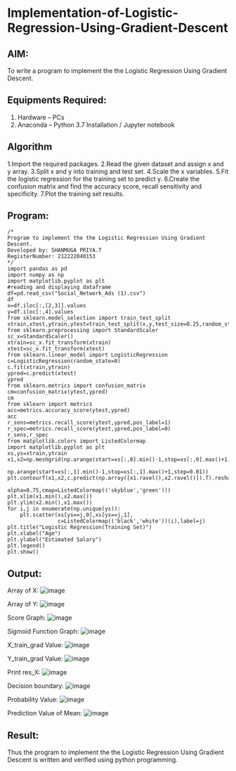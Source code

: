 # Implementation-of-Logistic-Regression-Using-Gradient-Descent

## AIM:
To write a program to implement the the Logistic Regression Using Gradient Descent.

## Equipments Required:
1. Hardware – PCs
2. Anaconda – Python 3.7 Installation / Jupyter notebook

## Algorithm
1.Import the required packages.
2.Read the given dataset and assign x and y array.
3.Split x and y into training and test set. 
4.Scale the x variables.
5.Fit the logistic regression for the training set to predict y.
6.Create the confusion matrix and find the accuracy score, recall sensitivity and specificity.
7.Plot the training set results. 

## Program:
```
/*
Program to implement the the Logistic Regression Using Gradient Descent.
Developed by: SHANMUGA PRIYA.T
RegisterNumber: 212222040153
*/
import pandas as pd
import numpy as np
import matplotlib.pyplot as plt
#reading and displaying dataframe
df=pd.read_csv("Social_Network_Ads (1).csv")
df
x=df.iloc[:,[2,3]].values
y=df.iloc[:,4].values 
from sklearn.model_selection import train_test_split
xtrain,xtest,ytrain,ytest=train_test_split(x,y,test_size=0.25,random_state=0)
from sklearn.preprocessing import StandardScaler
sc_x=StandardScaler()
xtrain=sc_x.fit_transform(xtrain)
xtest=sc_x.fit_transform(xtest)
from sklearn.linear_model import LogisticRegression
c=LogisticRegression(random_state=0)
c.fit(xtrain,ytrain)
ypred=c.predict(xtest)
ypred
from sklearn.metrics import confusion_matrix
cm=confusion_matrix(ytest,ypred)
cm
from sklearn import metrics
acc=metrics.accuracy_score(ytest,ypred)
acc
r_sens=metrics.recall_score(ytest,ypred,pos_label=1)
r_spec=metrics.recall_score(ytest,ypred,pos_label=0)
r_sens,r_spec
from matplotlib.colors import ListedColormap
import matplotlib.pyplot as plt
xs,ys=xtrain,ytrain
x1,x2=np.meshgrid(np.arange(start=xs[:,0].min()-1,stop=xs[:,0].max()+1,step=0.01),
               np.arange(start=xs[:,1].min()-1,stop=xs[:,1].max()+1,step=0.01))
plt.contourf(x1,x2,c.predict(np.array([x1.ravel(),x2.ravel()]).T).reshape(x1.shape),
                            alpha=0.75,cmap=ListedColormap(('skyblue','green')))
plt.xlim(x1.min(),x2.max())
plt.ylim(x2.min(),x1.max())
for i,j in enumerate(np.unique(ys)):
    plt.scatter(xs[ys==j,0],xs[ys==j,1],
                c=ListedColormap(('black','white'))(i),label=j)
plt.title("Logistic Regression(Training Set)")
plt.xlabel("Age")
plt.ylabel("Estimated Salary")
plt.legend()
plt.show()

```

## Output:
Array of X:
![image](https://github.com/shanmugapriyatharani/-Implementation-of-Logistic-Regression-Using-Gradient-Descent/assets/119393427/4b81e5aa-fd0a-4311-8fc9-5269eb1ff783)

Array of Y:
![image](https://github.com/shanmugapriyatharani/-Implementation-of-Logistic-Regression-Using-Gradient-Descent/assets/119393427/bf940b96-4a19-47a8-8fdc-0769fd473a20)

Score Graph:
![image](https://github.com/shanmugapriyatharani/-Implementation-of-Logistic-Regression-Using-Gradient-Descent/assets/119393427/fc6a783d-0bcb-4c2b-8fd9-a41ba58895ff)

Sigmoid Function Graph:
![image](https://github.com/shanmugapriyatharani/-Implementation-of-Logistic-Regression-Using-Gradient-Descent/assets/119393427/da34418d-f238-43ed-8ac6-ce5ab9fe1eb1)

X_train_grad Value:
![image](https://github.com/shanmugapriyatharani/-Implementation-of-Logistic-Regression-Using-Gradient-Descent/assets/119393427/9fbce397-e76f-4e94-b944-0223bc3fd792)

Y_train_grad Value:
![image](https://github.com/shanmugapriyatharani/-Implementation-of-Logistic-Regression-Using-Gradient-Descent/assets/119393427/e7767e02-dde9-48f8-b199-1449fa159fe2)

Print res_X:
![image](https://github.com/shanmugapriyatharani/-Implementation-of-Logistic-Regression-Using-Gradient-Descent/assets/119393427/0c404ff5-72d8-47c6-b93b-628f3e13b60b)

Decision boundary:
![image](https://github.com/shanmugapriyatharani/-Implementation-of-Logistic-Regression-Using-Gradient-Descent/assets/119393427/8e772817-fd6e-473f-a1d2-83cac17baf25)

Probability Value:
![image](https://github.com/shanmugapriyatharani/-Implementation-of-Logistic-Regression-Using-Gradient-Descent/assets/119393427/39a12a8a-4870-496c-a7cd-138060011527)

Prediction Value of Mean:
![image](https://github.com/shanmugapriyatharani/-Implementation-of-Logistic-Regression-Using-Gradient-Descent/assets/119393427/c47a6bc9-032e-4e1c-9df9-5ab96c956dbe)


## Result:
Thus the program to implement the the Logistic Regression Using Gradient Descent is written and verified using python programming.

